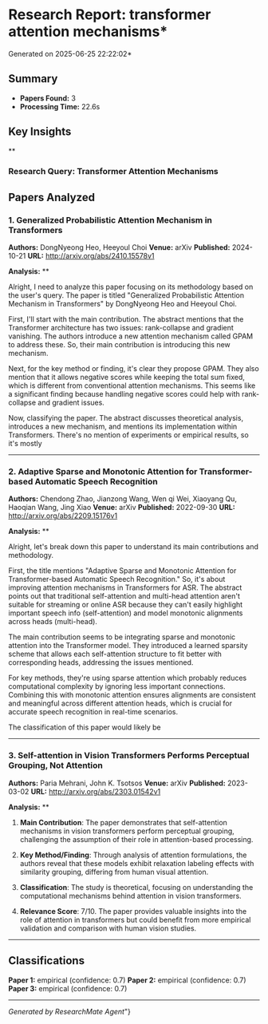 # Research Report: transformer attention mechanisms*
Generated on 2025-06-25 22:22:02*

## Summary
- **Papers Found:** 3
- **Processing Time:** 22.6s

## Key Insights
**
</think>

### Research Query: Transformer Attention Mechanisms

## Papers Analyzed

### 1. Generalized Probabilistic Attention Mechanism in Transformers
**Authors:** DongNyeong Heo, Heeyoul Choi
**Venue:** arXiv
**Published:** 2024-10-21
**URL:** http://arxiv.org/abs/2410.15578v1

**Analysis:**
**

Alright, I need to analyze this paper focusing on its methodology based on the user's query. The paper is titled \"Generalized Probabilistic Attention Mechanism in Transformers\" by DongNyeong Heo and Heeyoul Choi.

First, I'll start with the main contribution. The abstract mentions that the Transformer architecture has two issues: rank-collapse and gradient vanishing. The authors introduce a new attention mechanism called GPAM to address these. So, their main contribution is introducing this new mechanism.

Next, for the key method or finding, it's clear they propose GPAM. They also mention that it allows negative scores while keeping the total sum fixed, which is different from conventional attention mechanisms. This seems like a significant finding because handling negative scores could help with rank-collapse and gradient issues.

Now, classifying the paper. The abstract discusses theoretical analysis, introduces a new mechanism, and mentions its implementation within Transformers. There's no mention of experiments or empirical results, so it's mostly

---

### 2. Adaptive Sparse and Monotonic Attention for Transformer-based Automatic Speech Recognition
**Authors:** Chendong Zhao, Jianzong Wang, Wen qi Wei, Xiaoyang Qu, Haoqian Wang, Jing Xiao
**Venue:** arXiv
**Published:** 2022-09-30
**URL:** http://arxiv.org/abs/2209.15176v1

**Analysis:**
**

Alright, let's break down this paper to understand its main contributions and methodology.

First, the title mentions \"Adaptive Sparse and Monotonic Attention for Transformer-based Automatic Speech Recognition.\" So, it's about improving attention mechanisms in Transformers for ASR. The abstract points out that traditional self-attention and multi-head attention aren't suitable for streaming or online ASR because they can't easily highlight important speech info (self-attention) and model monotonic alignments across heads (multi-head).

The main contribution seems to be integrating sparse and monotonic attention into the Transformer model. They introduced a learned sparsity scheme that allows each self-attention structure to fit better with corresponding heads, addressing the issues mentioned.

For key methods, they're using sparse attention which probably reduces computational complexity by ignoring less important connections. Combining this with monotonic attention ensures alignments are consistent and meaningful across different attention heads, which is crucial for accurate speech recognition in real-time scenarios.

The classification of this paper would likely be

---

### 3. Self-attention in Vision Transformers Performs Perceptual Grouping, Not Attention
**Authors:** Paria Mehrani, John K. Tsotsos
**Venue:** arXiv
**Published:** 2023-03-02
**URL:** http://arxiv.org/abs/2303.01542v1

**Analysis:**
**

</think>

1. **Main Contribution**: The paper demonstrates that self-attention mechanisms in vision transformers perform perceptual grouping, challenging the assumption of their role in attention-based processing.

2. **Key Method/Finding**: Through analysis of attention formulations, the authors reveal that these models exhibit relaxation labeling effects with similarity grouping, differing from human visual attention.

3. **Classification**: The study is theoretical, focusing on understanding the computational mechanisms behind attention in vision transformers.

4. **Relevance Score**: 7/10. The paper provides valuable insights into the role of attention in transformers but could benefit from more empirical validation and comparison with human vision studies.

---

## Classifications

**Paper 1:** empirical (confidence: 0.7)
**Paper 2:** empirical (confidence: 0.7)
**Paper 3:** empirical (confidence: 0.7)

---
*Generated by ResearchMate Agent*"}